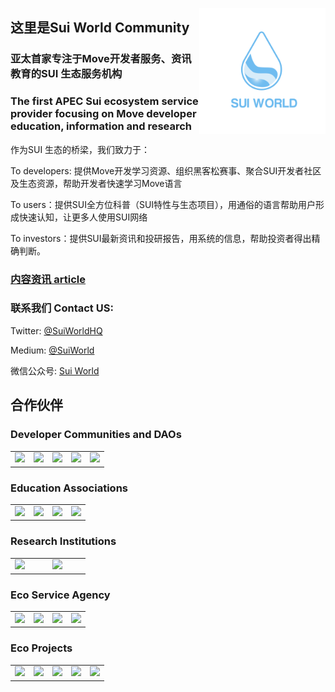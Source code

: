 <img 
    align="right" 
    style="pointer-events:none;" 
    src="./images/logotiny.png" width=40%
/>

## 这里是Sui World Community

### 亚太首家专注于Move开发者服务、资讯教育的SUI 生态服务机构

### The first APEC Sui ecosystem service provider focusing on Move developer education, information and research

作为SUI 生态的桥梁，我们致力于：

To developers: 提供Move开发学习资源、组织黑客松赛事、聚合SUI开发者社区及生态资源，帮助开发者快速学习Move语言

To users：提供SUI全方位科普（SUI特性与生态项目），用通俗的语言帮助用户形成快速认知，让更多人使用SUI网络

To investors：提供SUI最新资讯和投研报告，用系统的信息，帮助投资者得出精确判断。

### [内容资讯 article](./informations.md)

### 联系我们 Contact US:

Twitter: [@SuiWorldHQ](https://twitter.com/SuiWorldHQ)

Medium: [@SuiWorld](https://medium.com/@SuiWorld)

微信公众号: [Sui World](wechat.md)

## 合作伙伴

### Developer Communities and DAOs

<table border=0>
    <tr>
        <td width=20%>
            <image src="./images/developer/movefans.jpg">
        </td>
        <td width=20%>
            <image src="./images/developer/moncegeek.png">
        </td>
        <td width=20%>
            <image src="./images/developer/movedao.png">
        </td>
        <td width=20%>
            <image src="./images/developer/rust.png">
        </td>
        <td width=20%>
            <image src="./images/developer/movebit.png">
        </td>
    </tr>
</table>

### Education Associations

<table border=0>
    <tr>
        <td width=25%>
            <image src="./images/edu/dcode.jpg">
        </td>
        <td width=25%>
            <image src="./images/edu/thub.png">
        </td>
        <td width=25%>
            <image src="./images/edu/pkublockchain.png">
        </td>
        <td width=25%>
            <image src="./images/edu/blockchainacademy.jpg">
        </td>
    </tr>
</table>

### Research Institutions

<table border=0>
    <tr>
        <td width=25%>
            <image src="./images/research/nothing.jpg">
        </td>
        <td width=25%>
            <image src="./images/research/cryptogeek.png">
        </td>
    </tr>
</table>

### Eco Service Agency

<table border=0>
    <tr>
        <td width=25%>
            <image src="./images/services/e3.jpg">
        </td>
        <td width=25%>
            <image src="./images/services/dejob.jpg">
        </td>
        <td width=25%>
            <image src="./images/services/suifeeds.png">
        </td>
        <td width=25%>
            <image src="./images/services/whale.jpg">
        </td>
    </tr>
</table>

### Eco Projects

<table border=0>
    <tr>
        <td width=20%>
            <image src="./images/projects/proj1.png">
        </td>
        <td width=20%>
            <image src="./images/projects/proj2.jpg">
        </td>
        <td width=20%>
            <image src="./images/projects/proj3.jpg">
        </td>
        <td width=20%>
            <image src="./images/projects/proj4.jpg">
        </td>
        <td width=20%>
            <image src="./images/projects/proj5.jpg">
        </td>
    </tr>
</table>



<!--
**SuiWorld/suiworld** is a ✨ _special_ ✨ repository because its `README.md` (this file) appears on your GitHub profile.

Here are some ideas to get you started:

- 🔭 I’m currently working on ...
- 🌱 I’m currently learning ...
- 👯 I’m looking to collaborate on ...
- 🤔 I’m looking for help with ...
- 💬 Ask me about ...
- 📫 How to reach me: ...
- 😄 Pronouns: ...
- ⚡ Fun fact: ...
-->
